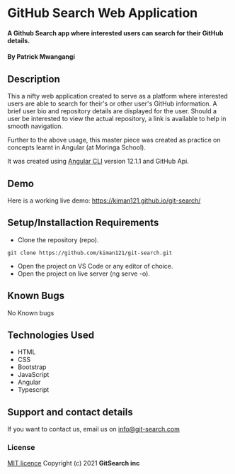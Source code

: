 # GitHub Search Web Application
#### A Github Search app where interested users can search for their GitHub details.

#### By **Patrick Mwangangi**
## Description
This a nifty web application created to serve as a platform where interested users are able to search for their's or other user's GitHub information. A brief user bio and repository details are displayed for the user. Should a user be interested to view the actual repository, a link is available to help in smooth navigation.

Further to the above usage, this master piece was created as practice on concepts learnt in Angular (at Moringa School).

It was created using [Angular CLI](https://github.com/angular/angular-cli) version 12.1.1 and GitHub Api.

## Demo

Here is a working live demo:
https://kiman121.github.io/git-search/

## Setup/Installaction Requirements
- Clone the repository (repo).

```
git clone https://github.com/kiman121/git-search.git
```

- Open the project on VS Code or any editor of choice.
- Open the project on live server (ng serve -o).
## Known Bugs

No Known bugs

## Technologies Used

- HTML
- CSS
- Bootstrap
- JavaScript
- Angular
- Typescript
## Support and contact details

If you want to contact us, email us on info@git-search.com

### License

[MIT licence](https://choosealicense.com/licenses/mit/)
Copyright (c) 2021 **GitSearch inc**

